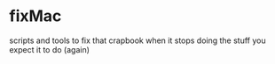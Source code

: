 # fixMac
scripts and tools to fix that crapbook when it stops doing the stuff you expect it to do (again)

